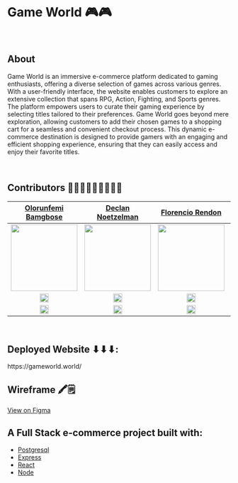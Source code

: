 <h1>Game World 🎮🎮</h1>
</br>


<h2>About </h2>

Game World is an immersive e-commerce platform dedicated to gaming enthusiasts, offering a diverse selection of games across various genres. With a user-friendly interface, the website enables customers to explore an extensive collection that spans RPG, Action, Fighting, and Sports genres. The platform empowers users to curate their gaming experience by selecting titles tailored to their preferences. Game World goes beyond mere exploration, allowing customers to add their chosen games to a shopping cart for a seamless and convenient checkout process. This dynamic e-commerce destination is designed to provide gamers with an engaging and efficient shopping experience, ensuring that they can easily access and enjoy their favorite titles.

<br>

## Contributors 👨🏾👨👨🏻👨🏾👨🏻


| [Olorunfemi Bamgbose](https://www.linkedin.com/in/olorunfemi-bamgbose/) | [Declan Noetzelman](https://www.linkedin.com/in/dnoetz/) | [Florencio Rendon](https://www.linkedin.com/in/florencio-rendon/) | [Gustavo Allen](https://www.linkedin.com/in/gustavoallen92/) | [Kelvin Benitez](https://www.linkedin.com/in/gustavoallen92/) |
| :---: | :---: | :---: | :---: | :---: |
| [<img src="https://avatars.githubusercontent.com/u/122193689?v=4" width="150" />](https://github.com/Obamg3017) | [<img src="https://avatars.githubusercontent.com/u/49667300?v=4" width="150" />](https://github.com/dnoetz) | [<img src="https://media.licdn.com/dms/image/D4E35AQE5MswVxL2oEg/profile-framedphoto-shrink_800_800/0/1689988150526?e=1703653200&v=beta&t=WxDT-02yxJbmXRelDItdwm9nLJ8keFG-2gAT_9x-sxQ" width="150" />](https://github.com/Rend1027) | [<img src="https://avatars.githubusercontent.com/u/60979150?v=4" width="150" />](https://github.com/Gustavo-Blu) | [<img src="https://media.licdn.com/dms/image/D4D35AQHn7z7kbDmHOw/profile-framedphoto-shrink_800_800/0/1689647471126?e=1703653200&v=beta&t=nYfTnuiqaXPB9xvXOilpGYi8i6F1kELgRQDo59Y4W6U" width="150" />](https://github.com/KelvinBenitez) |
| [<img src="https://user-images.githubusercontent.com/36062933/108450440-38656600-7233-11eb-9ed0-34ecedcae435.png" width="20">](https://github.com/Obamg3017) | [<img src="https://user-images.githubusercontent.com/36062933/108450440-38656600-7233-11eb-9ed0-34ecedcae435.png" width="20">](https://github.com/dnoetz) | [<img src="https://user-images.githubusercontent.com/36062933/108450440-38656600-7233-11eb-9ed0-34ecedcae435.png" width="20">](https://github.com/Rend1027) | [<img src="https://user-images.githubusercontent.com/36062933/108450440-38656600-7233-11eb-9ed0-34ecedcae435.png" width="20">](https://github.com/Gustavo-Blu) | [<img src="https://user-images.githubusercontent.com/36062933/108450440-38656600-7233-11eb-9ed0-34ecedcae435.png" width="20">](https://github.com/KelvinBenitez) |
| [<img src="https://static.licdn.com/sc/h/al2o9zrvru7aqj8e1x2rzsrca" width="20">](https://www.linkedin.com/in/olorunfemi-bamgbose/) | [<img src="https://static.licdn.com/sc/h/al2o9zrvru7aqj8e1x2rzsrca" width="20">](https://www.linkedin.com/in/dnoetz/) | [<img src="https://static.licdn.com/sc/h/al2o9zrvru7aqj8e1x2rzsrca" width="20">](https://www.linkedin.com/in/florencio-rendon/) | [<img src="https://static.licdn.com/sc/h/al2o9zrvru7aqj8e1x2rzsrca" width="20">](https://www.linkedin.com/in/gustavoallen92/) | [<img src="https://static.licdn.com/sc/h/al2o9zrvru7aqj8e1x2rzsrca" width="20">](https://www.linkedin.com/in/gustavoallen92/) |

<br>
<h2>Deployed Website ⬇⬇⬇: </h2>
<p>https://gameworld.world/</p>


## Wireframe 🖍🗒
[View on Figma](https://www.figma.com/file/n0U90P7QqIiB8AcFtMUxhz/GameWorld?type=design&node-id=0-1&mode=design&t=Jqexp6NEz4l5GutF-0)


## A Full Stack e-commerce project built with:

* [Postgresql](https://www.postgresql.org/)
* [Express](https://expressjs.com/en/guide/database-integration.html#postgresql)
* [React](https://react.dev/learn)
* [Node](https://nodejs.org/en/about)



